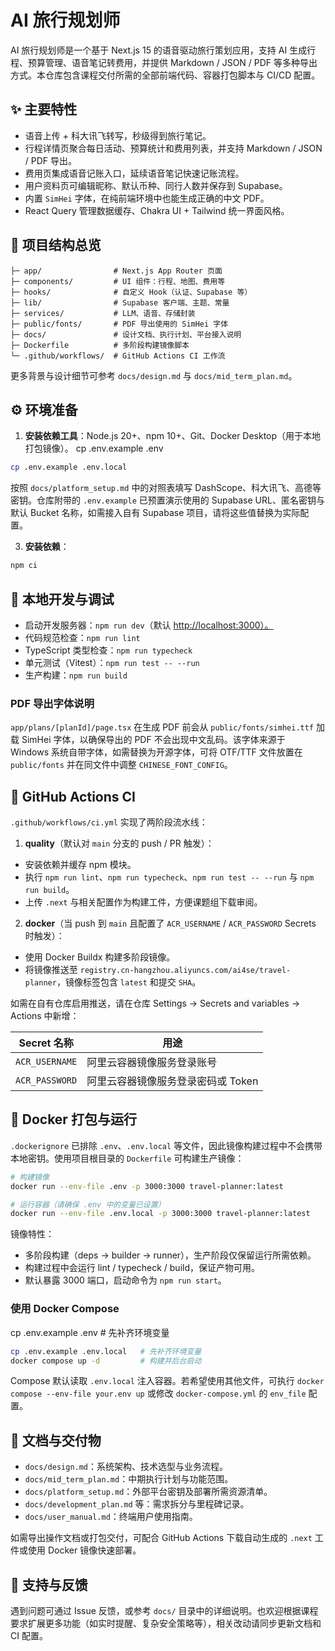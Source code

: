 # AI 旅行规划师

AI 旅行规划师是一个基于 Next.js 15 的语音驱动旅行策划应用，支持 AI 生成行程、预算管理、语音笔记转费用，并提供 Markdown / JSON / PDF 等多种导出方式。本仓库包含课程交付所需的全部前端代码、容器打包脚本与 CI/CD 配置。

## ✨ 主要特性

- 语音上传 + 科大讯飞转写，秒级得到旅行笔记。
- 行程详情页聚合每日活动、预算统计和费用列表，并支持 Markdown / JSON / PDF 导出。
- 费用页集成语音记账入口，延续语音笔记快速记账流程。
- 用户资料页可编辑昵称、默认币种、同行人数并保存到 Supabase。
- 内置 `SimHei` 字体，在纯前端环境中也能生成正确的中文 PDF。
- React Query 管理数据缓存、Chakra UI + Tailwind 统一界面风格。

## 🧱 项目结构总览

```
├─ app/                # Next.js App Router 页面
├─ components/         # UI 组件：行程、地图、费用等
├─ hooks/              # 自定义 Hook（认证、Supabase 等）
├─ lib/                # Supabase 客户端、主题、常量
├─ services/           # LLM、语音、存储封装
├─ public/fonts/       # PDF 导出使用的 SimHei 字体
├─ docs/               # 设计文档、执行计划、平台接入说明
├─ Dockerfile          # 多阶段构建镜像脚本
└─ .github/workflows/  # GitHub Actions CI 工作流
```

更多背景与设计细节可参考 `docs/design.md` 与 `docs/mid_term_plan.md`。

## ⚙️ 环境准备

1. **安装依赖工具**：Node.js 20+、npm 10+、Git、Docker Desktop（用于本地打包镜像）。
 cp .env.example .env

 ```bash
 cp .env.example .env.local
 ```

 按照 `docs/platform_setup.md` 中的对照表填写 DashScope、科大讯飞、高德等密钥。仓库附带的 `.env.example` 已预置演示使用的 Supabase URL、匿名密钥与默认 Bucket 名称，如需接入自有 Supabase 项目，请将这些值替换为实际配置。

3. **安装依赖**：

 ```bash
 npm ci
 ```

## 🚀 本地开发与调试

- 启动开发服务器：`npm run dev`（默认 <http://localhost:3000）。>
- 代码规范检查：`npm run lint`
- TypeScript 类型检查：`npm run typecheck`
- 单元测试（Vitest）：`npm run test -- --run`
- 生产构建：`npm run build`

### PDF 导出字体说明

`app/plans/[planId]/page.tsx` 在生成 PDF 前会从 `public/fonts/simhei.ttf` 加载 SimHei 字体，以确保导出的 PDF 不会出现中文乱码。该字体来源于 Windows 系统自带字体，如需替换为开源字体，可将 OTF/TTF 文件放置在 `public/fonts` 并在同文件中调整 `CHINESE_FONT_CONFIG`。

## 🧪 GitHub Actions CI

`.github/workflows/ci.yml` 实现了两阶段流水线：

1. **quality**（默认对 `main` 分支的 push / PR 触发）：

- 安装依赖并缓存 npm 模块。
- 执行 `npm run lint`、`npm run typecheck`、`npm run test -- --run` 与 `npm run build`。
- 上传 `.next` 与相关配置作为构建工件，方便课题组下载审阅。

2. **docker**（当 push 到 `main` 且配置了 `ACR_USERNAME` / `ACR_PASSWORD` Secrets 时触发）：

- 使用 Docker Buildx 构建多阶段镜像。
- 将镜像推送至 `registry.cn-hangzhou.aliyuncs.com/ai4se/travel-planner`，镜像标签包含 `latest` 和提交 `SHA`。

如需在自有仓库启用推送，请在仓库 Settings → Secrets and variables → Actions 中新增：

| Secret 名称 | 用途 |
| --- | --- |
| `ACR_USERNAME` | 阿里云容器镜像服务登录账号 |
| `ACR_PASSWORD` | 阿里云容器镜像服务登录密码或 Token |

## 🐳 Docker 打包与运行

`.dockerignore` 已排除 `.env`、`.env.local` 等文件，因此镜像构建过程中不会携带本地密钥。使用项目根目录的 `Dockerfile` 可构建生产镜像：

```bash
# 构建镜像
docker run --env-file .env -p 3000:3000 travel-planner:latest

# 运行容器（请确保 .env 中的变量已设置）
docker run --env-file .env.local -p 3000:3000 travel-planner:latest
```

镜像特性：

- 多阶段构建（deps → builder → runner），生产阶段仅保留运行所需依赖。
- 构建过程中会运行 lint / typecheck / build，保证产物可用。
- 默认暴露 3000 端口，启动命令为 `npm run start`。

### 使用 Docker Compose

cp .env.example .env   # 先补齐环境变量

```bash
cp .env.example .env.local   # 先补齐环境变量
docker compose up -d         # 构建并后台启动
```

Compose 默认读取 `.env.local` 注入容器。若希望使用其他文件，可执行 `docker compose --env-file your.env up` 或修改 `docker-compose.yml` 的 `env_file` 配置。

## 📄 文档与交付物

- `docs/design.md`：系统架构、技术选型与业务流程。
- `docs/mid_term_plan.md`：中期执行计划与功能范围。
- `docs/platform_setup.md`：外部平台密钥及部署所需资源清单。
- `docs/development_plan.md` 等：需求拆分与里程碑记录。
- `docs/user_manual.md`：终端用户使用指南。

如需导出操作文档或打包交付，可配合 GitHub Actions 下载自动生成的 `.next` 工件或使用 Docker 镜像快速部署。

## 🙋 支持与反馈

遇到问题可通过 Issue 反馈，或参考 `docs/` 目录中的详细说明。也欢迎根据课程要求扩展更多功能（如实时提醒、复杂安全策略等），相关改动请同步更新文档和 CI 配置。
